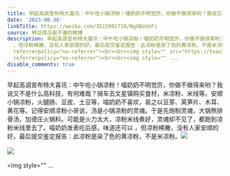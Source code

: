 ```yaml
---
title: 早起高调宣布特大喜讯：中午吃小锅凉粉！喵奶奶不明觉厉，你做不做得来哟？我说又不是什么高科技，有何难哉？骑车去文星镇购买食材，米凉粉、米线等。安顺小锅凉...
date: '2023-08-30'
linkTitle: https://weibo.com/3515092710/NgXBohkFi
source: 种豆得瓜谢不谦的微博
description: 早起高调宣布特大喜讯：中午吃小锅凉粉！喵奶奶不明觉厉，你做不做得来哟？我说又不是什么高科技，有何难哉？骑车去文星镇购买食材，米凉粉、米线等。安顺小锅凉粉，火腿肠、豆皮、土豆等，喵奶奶不喜欢，易之以豆芽、莴笋片、木耳、黄花等。记得安顺凉粉小哥说，汤是小锅凉粉的灵魂。于是先炮制灵魂，大锅熬排骨汤，加德庄火锅料。可能是火力太大，凉粉米线煮好，灵魂却不见了，都跑到凉粉米线里去了。喵奶奶发表吃后感，味道还可以
  ，但凉粉稀撇，没有人家安顺的好。最后提交鉴定报告：此凉粉是染了色的黄凉粉，不是米凉粉。<img style="" src="https://tvax4.sinaimg.cn/large/d1840ee6ly1hheo5yfamxj22bc334e83.jpg"
  referrerpolicy="no-referrer"><br><br><img style="" src="https://tvax1.sinaimg.cn/large/d1840ee6ly1hheo7dw5h4j22bc334qv6.jpg"
  referrerpolicy="no-referrer"><br><br><img style="" ...
disable_comments: true
---
```

早起高调宣布特大喜讯：中午吃小锅凉粉！喵奶奶不明觉厉，你做不做得来哟？我说又不是什么高科技，有何难哉？骑车去文星镇购买食材，米凉粉、米线等。安顺小锅凉粉，火腿肠、豆皮、土豆等，喵奶奶不喜欢，易之以豆芽、莴笋片、木耳、黄花等。记得安顺凉粉小哥说，汤是小锅凉粉的灵魂。于是先炮制灵魂，大锅熬排骨汤，加德庄火锅料。可能是火力太大，凉粉米线煮好，灵魂却不见了，都跑到凉粉米线里去了。喵奶奶发表吃后感，味道还可以 ，但凉粉稀撇，没有人家安顺的好。最后提交鉴定报告：此凉粉是染了色的黄凉粉，不是米凉粉。<img style="" src="https://tvax4.sinaimg.cn/large/d1840ee6ly1hheo5yfamxj22bc334e83.jpg" referrerpolicy="no-referrer"><br><br><img style="" src="https://tvax1.sinaimg.cn/large/d1840ee6ly1hheo7dw5h4j22bc334qv6.jpg" referrerpolicy="no-referrer"><br><br><img style="" ...